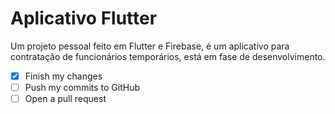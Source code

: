 # Aplicativo Flutter

Um projeto pessoal feito em Flutter e Firebase, é um aplicativo para contratação de funcionários temporários, está em fase de desenvolvimento.

- [x] Finish my changes
- [ ] Push my commits to GitHub
- [ ] Open a pull request
